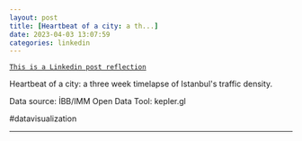 ```yaml
---
layout: post
title: [Heartbeat of a city: a th...]
date: 2023-04-03 13:07:59
categories: linkedin
---
```


[`This is a Linkedin post reflection`](https://www.linkedin.com/feed/update/urn:li:activity:7048642289899835393)

Heartbeat of a city: a three week timelapse of Istanbul's traffic density.

Data source: İBB/IMM Open Data
Tool: kepler.gl

#datavisualization

<hr>
<div class="row mt-3">


</div>
